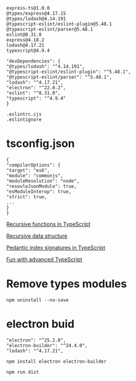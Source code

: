 ```
express-ts@1.0.0
@types/express@4.17.15
@types/lodash@4.14.191
@typescript-eslint/eslint-plugin@5.48.1
@typescript-eslint/parser@5.48.1
eslint@8.31.0
express@4.18.2
lodash@4.17.21
typescript@4.9.4
```

```
"devDependencies": {
"@types/lodash": "^4.14.191",
"@typescript-eslint/eslint-plugin": "^5.48.1",
"@typescript-eslint/parser": "^5.48.1",
"lodash": "^4.17.21",
"electron": "^22.0.2",
"eslint": "^8.31.0",
"typescript": "^4.9.4"
}
```

```
.eslintrc.cjs
.eslintignore
```

# tsconfig.json

```
{
"compilerOptions": {
"target": "es6",
"module": "commonjs",
"moduleResolution": "node",
"resovleJsonModule": true,
"esModuleInterop": true,
"strict": true,
...
}
}
```

[Recursive functions in TypeScript](https://joshtronic.com/2020/04/20/recursive-functions-in-typescript/)

[Recursive data structure](https://catchts.com/recursive-ds)

[Pedantic index signatures in TypeScript](https://tkdodo.eu/blog/pedantic-index-signatures-in-type-script-4-1)

[Fun with advanced TypeScript](https://www.youtube.com/watch?v=nNse0r0aRT8)

# Remove types modules

    npm uninstall --no-save

# electron buid

```
"electron": "^25.2.0",
"electron-builder": "^24.4.0",
"lodash": "^4.17.21",
```

```
npm install electron electron-builder
```

```
npm run dist
```
